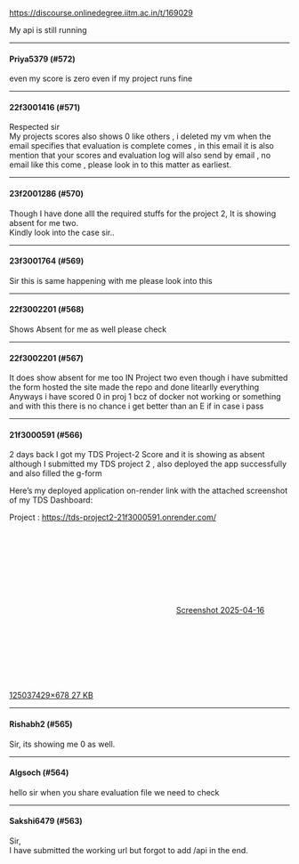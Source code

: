 https://discourse.onlinedegree.iitm.ac.in/t/169029

My api is still running</p><hr>

<h4>Priya5379 (#572)</h4>
<p>even my score is zero even if my project runs fine</p><hr>

<h4>22f3001416 (#571)</h4>
<p>Respected  sir<br/>
My projects  scores also shows 0 like others , i deleted my vm when the email specifies that evaluation is complete comes , in this email it is also mention that your scores and evaluation  log will also send by email , no email like this come , please look in to this matter as earliest.</p><hr>

<h4>23f2001286 (#570)</h4>
<p>Though I have done alll the required stuffs for the project 2, It is showing absent for me two.<br/>
Kindly look into the case sir..</p><hr>

<h4>23f3001764 (#569)</h4>
<p>Sir this is same happening with me please look into this </p><hr>

<h4>22f3002201 (#568)</h4>
<p>Shows Absent for me as well please check</p><hr>

<h4>22f3002201 (#567)</h4>
<p>It does show absent for me too IN Project two even though i have submitted the form hosted the site made the repo and done litearlly everything<br/>
Anyways i have scored 0 in proj 1 bcz of docker not working or something and with this there is no chance i get better than an E if in case i pass</p><hr>

<h4>21f3000591 (#566)</h4>
<p>2 days back I got my TDS Project-2 Score and it is showing as absent although I submitted my TDS project 2 , also deployed the app successfully and also filled the g-form</p>
<p>Here’s my deployed application on-render link with the attached screenshot of my TDS Dashboard:</p>
<p>Project : <a href="https://tds-project2-21f3000591.onrender.com/" rel="noopener nofollow ugc">https://tds-project2-21f3000591.onrender.com/</a></p>
<p><div class="lightbox-wrapper"><a class="lightbox" data-download-href="/uploads/short-url/oJjxDSSoHujI5NhgM9HpE47JfQz.png?dl=1" href="https://europe1.discourse-cdn.com/flex013/uploads/iitm/original/3X/a/d/ad53850e8e768f1c4b730dd958c15185848b61ff.png" rel="noopener nofollow ugc" title="Screenshot 2025-04-16 125037"><div class="meta"><svg aria-hidden="true" class="fa d-icon d-icon-far-image svg-icon"><use href="#far-image"></use></svg><span class="filename">Screenshot 2025-04-16 125037</span><span class="informations">429×678 27 KB</span><svg aria-hidden="true" class="fa d-icon d-icon-discourse-expand svg-icon"><use href="#discourse-expand"></use></svg></div></a></div></p><hr>

<h4>Rishabh2 (#565)</h4>
<p>Sir, its showing me 0 as well.</p><hr>

<h4>Algsoch (#564)</h4>
<p>hello sir when you share evaluation file we need to check</p><hr>

<h4>Sakshi6479 (#563)</h4>
<p>Sir,<br/>
I have submitted the working url but forgot to add /api in the end.